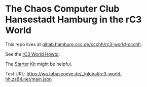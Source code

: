 # The Chaos Computer Club Hansestadt Hamburg in the rC3 World

This repo lives at [gitlab.hamburg.ccc.de/ccchh/rc3-world-ccchh](https://gitlab.hamburg.ccc.de/ccchh/rc3-world-ccchh).

See the [rC3 World Howto](https://howto.rc3.world).

The [Starter Kit](https://github.com/thecodingmachine/workadventure-map-starter-kit) might be helpful.

Test URL: https://wa.tabascoeye.de/_/global/rc3-world-hh.zs64.net/main.json
